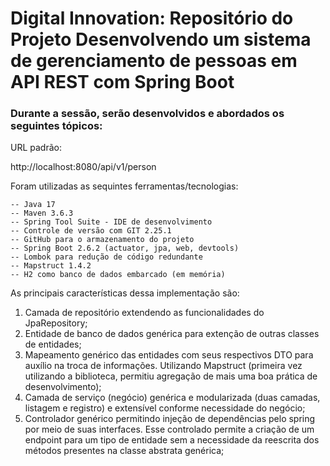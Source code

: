 # Digital Innovation: Repositório do Projeto Desenvolvendo um sistema de gerenciamento de pessoas em API REST com Spring Boot

### Durante a sessão, serão desenvolvidos e abordados os seguintes tópicos:
    
URL padrão:

http://localhost:8080/api/v1/person

Foram utilizadas as sequintes ferramentas/tecnologias:

    -- Java 17
    -- Maven 3.6.3
    -- Spring Tool Suite - IDE de desenvolvimento
    -- Controle de versão com GIT 2.25.1
    -- GitHub para o armazenamento do projeto
    -- Spring Boot 2.6.2 (actuator, jpa, web, devtools)
    -- Lombok para redução de código redundante
    -- Mapstruct 1.4.2
    -- H2 como banco de dados embarcado (em memória)

As principais características dessa implementação são:

1. Camada de repositório extendendo as funcionalidades do JpaRepository;
2. Entidade de banco de dados genérica para extenção de outras classes de entidades;
3. Mapeamento genérico das entidades com seus respectivos DTO para auxílio na troca de informações. Utilizando Mapstruct (primeira vez utilizando a biblioteca, permitiu agregação de mais uma boa prática de desenvolvimento);
4. Camada de serviço (negócio) genérica e modularizada (duas camadas, listagem e registro) e extensível conforme necessidade do negócio;
5. Controlador genérico permitindo injeção de dependências pelo spring por meio de suas interfaces. Esse controlado permite a criação de um endpoint para um tipo de entidade sem a necessidade da reescrita dos métodos presentes na classe abstrata genérica;
